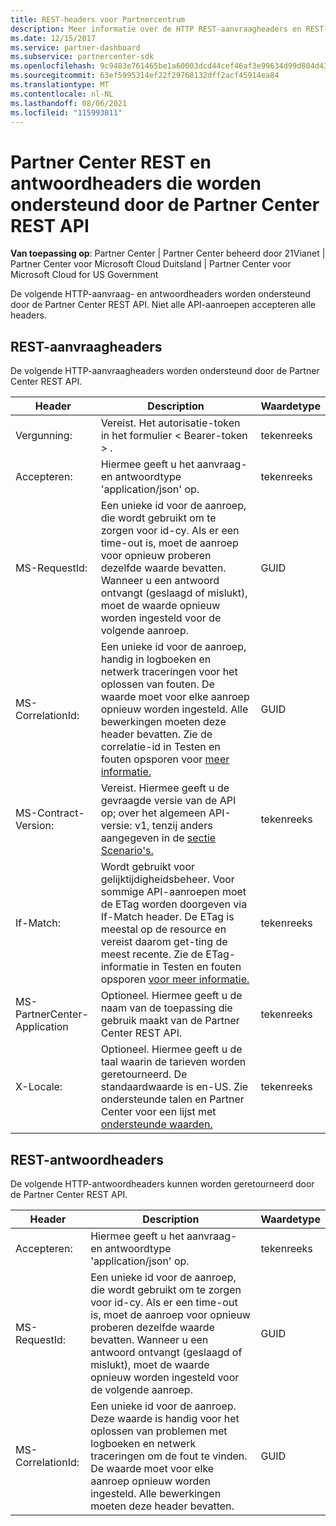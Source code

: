 ```yaml
---
title: REST-headers voor Partnercentrum
description: Meer informatie over de HTTP REST-aanvraagheaders en REST-antwoordheaders die worden ondersteund door de Partner Center REST API.
ms.date: 12/15/2017
ms.service: partner-dashboard
ms.subservice: partnercenter-sdk
ms.openlocfilehash: 9c9483e761465be1a60003dcd44cef46af3e99634d99d804d43d101d6b8ef700
ms.sourcegitcommit: 63ef5995314ef22f29768132dff2acf45914ea84
ms.translationtype: MT
ms.contentlocale: nl-NL
ms.lasthandoff: 08/06/2021
ms.locfileid: "115993811"
---
```

# <a name="partner-center-rest-and-response-headers-supported-by-the-partner-center-rest-api"></a>Partner Center REST en antwoordheaders die worden ondersteund door de Partner Center REST API 

**Van toepassing op**: Partner Center | Partner Center beheerd door 21Vianet | Partner Center voor Microsoft Cloud Duitsland | Partner Center voor Microsoft Cloud for US Government

De volgende HTTP-aanvraag- en antwoordheaders worden ondersteund door de Partner Center REST API. Niet alle API-aanroepen accepteren alle headers.

## <a name="rest-request-headers"></a>REST-aanvraagheaders

De volgende HTTP-aanvraagheaders worden ondersteund door de Partner Center REST API.

| Header                       | Description                                                                                                                                                                                                                                                                            | Waardetype |
|------------------------------|----------------------------------------------------------------------------------------------------------------------------------------------------------------------------------------------------------------------------------------------------------------------------------------|------------|
| Vergunning:               | Vereist. Het autorisatie-token in het formulier &lt; Bearer-token &gt; .                                                                                                                                                                                                                    | tekenreeks     |
| Accepteren:                      | Hiermee geeft u het aanvraag- en antwoordtype 'application/json' op.                                                                                                                                                                                                                           | tekenreeks     |
| MS-RequestId:                | Een unieke id voor de aanroep, die wordt gebruikt om te zorgen voor id-cy. Als er een time-out is, moet de aanroep voor opnieuw proberen dezelfde waarde bevatten. Wanneer u een antwoord ontvangt (geslaagd of mislukt), moet de waarde opnieuw worden ingesteld voor de volgende aanroep.                                            | GUID       |
| MS-CorrelationId:            | Een unieke id voor de aanroep, handig in logboeken en netwerk traceringen voor het oplossen van fouten. De waarde moet voor elke aanroep opnieuw worden ingesteld. Alle bewerkingen moeten deze header bevatten. Zie de correlatie-id in Testen en fouten opsporen voor [meer informatie.](test-and-debug.md) | GUID       |
| MS-Contract-Version:         | Vereist. Hiermee geeft u de gevraagde versie van de API op; over het algemeen API-versie: v1, tenzij anders aangegeven in de [sectie Scenario's.](scenarios.md)                                                                                                                                  | tekenreeks     |
| If-Match:                    | Wordt gebruikt voor gelijktijdigheidsbeheer. Voor sommige API-aanroepen moet de ETag worden doorgeven via If-Match header. De ETag is meestal op de resource en vereist daarom get-ting de meest recente. Zie de ETag-informatie in Testen en fouten opsporen [voor meer informatie.](test-and-debug.md)                | tekenreeks     |
| MS-PartnerCenter-Application | Optioneel. Hiermee geeft u de naam van de toepassing die gebruik maakt van de Partner Center REST API.                                                                                                                                                                                             | tekenreeks     |
| X-Locale:                    | Optioneel. Hiermee geeft u de taal waarin de tarieven worden geretourneerd. De standaardwaarde is en-US. Zie ondersteunde talen en Partner Center voor een lijst met [ondersteunde waarden.](partner-center-supported-languages-and-locales.md)                                                                                                                                                                                                  | tekenreeks     |

## <a name="rest-response-headers"></a>REST-antwoordheaders

De volgende HTTP-antwoordheaders kunnen worden geretourneerd door de Partner Center REST API.

| Header            | Description                                                                                                                                                                                                                                 | Waardetype |
|-------------------|---------------------------------------------------------------------------------------------------------------------------------------------------------------------------------------------------------------------------------------------|------------|
| Accepteren:           | Hiermee geeft u het aanvraag- en antwoordtype 'application/json' op.                                                                                                                                                                                | tekenreeks     |
| MS-RequestId:     | Een unieke id voor de aanroep, die wordt gebruikt om te zorgen voor id-cy. Als er een time-out is, moet de aanroep voor opnieuw proberen dezelfde waarde bevatten. Wanneer u een antwoord ontvangt (geslaagd of mislukt), moet de waarde opnieuw worden ingesteld voor de volgende aanroep. | GUID       |
| MS-CorrelationId: | Een unieke id voor de aanroep. Deze waarde is handig voor het oplossen van problemen met logboeken en netwerk traceringen om de fout te vinden. De waarde moet voor elke aanroep opnieuw worden ingesteld. Alle bewerkingen moeten deze header bevatten.                                                       | GUID       |

